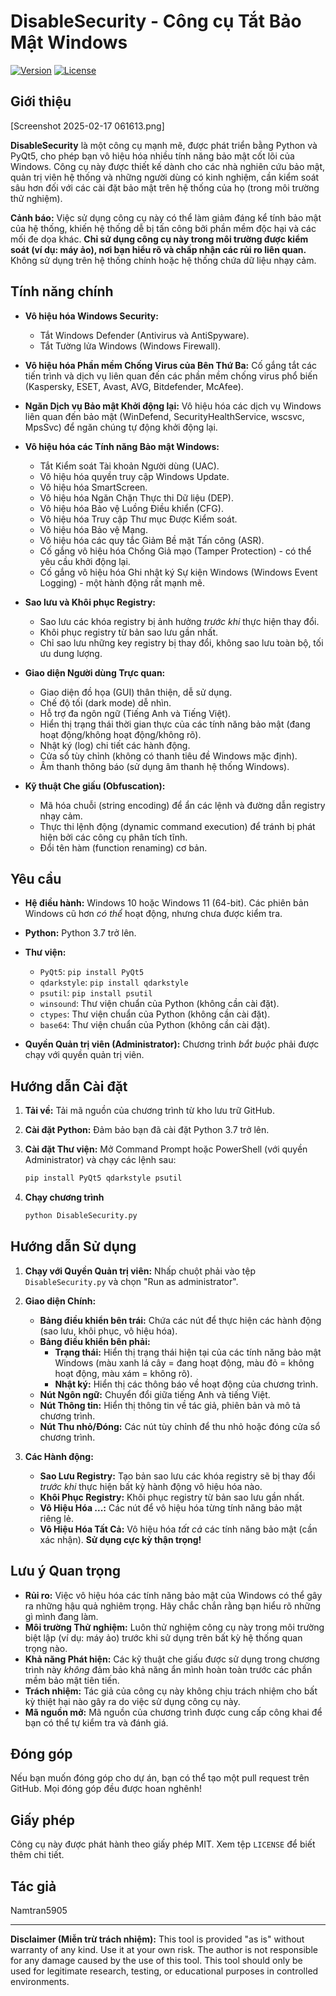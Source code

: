# DisableSecurity - Công cụ Tắt Bảo Mật Windows

[![Version](https://img.shields.io/badge/version-1.5-blue.svg)](https://github.com/yourusername/yourrepository)
[![License](https://img.shields.io/badge/license-MIT-green.svg)](https://github.com/yourusername/yourrepository/blob/main/LICENSE)
<!-- Thay thế yourusername và yourrepository bằng thông tin của bạn -->

## Giới thiệu

[Screenshot 2025-02-17 061613.png]

**DisableSecurity** là một công cụ mạnh mẽ, được phát triển bằng Python và PyQt5, cho phép bạn vô hiệu hóa nhiều tính năng bảo mật cốt lõi của Windows.  Công cụ này được thiết kế dành cho các nhà nghiên cứu bảo mật, quản trị viên hệ thống và những người dùng có kinh nghiệm, cần kiểm soát sâu hơn đối với các cài đặt bảo mật trên hệ thống của họ (trong môi trường thử nghiệm).

**Cảnh báo:** Việc sử dụng công cụ này có thể làm giảm đáng kể tính bảo mật của hệ thống, khiến hệ thống dễ bị tấn công bởi phần mềm độc hại và các mối đe dọa khác.  **Chỉ sử dụng công cụ này trong môi trường được kiểm soát (ví dụ: máy ảo), nơi bạn hiểu rõ và chấp nhận các rủi ro liên quan.**  Không sử dụng trên hệ thống chính hoặc hệ thống chứa dữ liệu nhạy cảm.

## Tính năng chính

*   **Vô hiệu hóa Windows Security:**
    *   Tắt Windows Defender (Antivirus và AntiSpyware).
    *   Tắt Tường lửa Windows (Windows Firewall).

*   **Vô hiệu hóa Phần mềm Chống Virus của Bên Thứ Ba:**  Cố gắng tắt các tiến trình và dịch vụ liên quan đến các phần mềm chống virus phổ biến (Kaspersky, ESET, Avast, AVG, Bitdefender, McAfee).

*   **Ngăn Dịch vụ Bảo mật Khởi động lại:** Vô hiệu hóa các dịch vụ Windows liên quan đến bảo mật (WinDefend, SecurityHealthService, wscsvc, MpsSvc) để ngăn chúng tự động khởi động lại.

*   **Vô hiệu hóa các Tính năng Bảo mật Windows:**
    *   Tắt Kiểm soát Tài khoản Người dùng (UAC).
    *   Vô hiệu hóa quyền truy cập Windows Update.
    *   Vô hiệu hóa SmartScreen.
    *   Vô hiệu hóa Ngăn Chặn Thực thi Dữ liệu (DEP).
    *   Vô hiệu hóa Bảo vệ Luồng Điều khiển (CFG).
    *   Vô hiệu hóa Truy cập Thư mục Được Kiểm soát.
    *   Vô hiệu hóa Bảo vệ Mạng.
    *   Vô hiệu hóa các quy tắc Giảm Bề mặt Tấn công (ASR).
    *   Cố gắng vô hiệu hóa Chống Giả mạo (Tamper Protection) - có thể yêu cầu khởi động lại.
    *   Cố gắng vô hiệu hóa Ghi nhật ký Sự kiện Windows (Windows Event Logging) - một hành động rất mạnh mẽ.

*   **Sao lưu và Khôi phục Registry:**
    *   Sao lưu các khóa registry bị ảnh hưởng *trước khi* thực hiện thay đổi.
    *   Khôi phục registry từ bản sao lưu gần nhất.
    *   Chỉ sao lưu những key registry bị thay đổi, không sao lưu toàn bộ, tối ưu dung lượng.

*   **Giao diện Người dùng Trực quan:**
    *   Giao diện đồ họa (GUI) thân thiện, dễ sử dụng.
    *   Chế độ tối (dark mode) dễ nhìn.
    *   Hỗ trợ đa ngôn ngữ (Tiếng Anh và Tiếng Việt).
    *   Hiển thị trạng thái thời gian thực của các tính năng bảo mật (đang hoạt động/không hoạt động/không rõ).
    *   Nhật ký (log) chi tiết các hành động.
    *   Cửa sổ tùy chỉnh (không có thanh tiêu đề Windows mặc định).
    *   Âm thanh thông báo (sử dụng âm thanh hệ thống Windows).

*   **Kỹ thuật Che giấu (Obfuscation):**
    *   Mã hóa chuỗi (string encoding) để ẩn các lệnh và đường dẫn registry nhạy cảm.
    *   Thực thi lệnh động (dynamic command execution) để tránh bị phát hiện bởi các công cụ phân tích tĩnh.
    *   Đổi tên hàm (function renaming) cơ bản.

## Yêu cầu

*   **Hệ điều hành:** Windows 10 hoặc Windows 11 (64-bit).  Các phiên bản Windows cũ hơn *có thể* hoạt động, nhưng chưa được kiểm tra.
*   **Python:** Python 3.7 trở lên.
*   **Thư viện:**
    *   `PyQt5`: `pip install PyQt5`
    *   `qdarkstyle`: `pip install qdarkstyle`
    *   `psutil`: `pip install psutil`
    *   `winsound`: Thư viện chuẩn của Python (không cần cài đặt).
    *   `ctypes`: Thư viện chuẩn của Python (không cần cài đặt).
    *   `base64`: Thư viện chuẩn của Python (không cần cài đặt).

*   **Quyền Quản trị viên (Administrator):** Chương trình *bắt buộc* phải được chạy với quyền quản trị viên.

## Hướng dẫn Cài đặt

1.  **Tải về:** Tải mã nguồn của chương trình từ kho lưu trữ GitHub.
2.  **Cài đặt Python:** Đảm bảo bạn đã cài đặt Python 3.7 trở lên.
3.  **Cài đặt Thư viện:** Mở Command Prompt hoặc PowerShell (với quyền Administrator) và chạy các lệnh sau:

    ```bash
    pip install PyQt5 qdarkstyle psutil
    ```
4. **Chạy chương trình**
    ```bash
    python DisableSecurity.py
    ```

## Hướng dẫn Sử dụng

1.  **Chạy với Quyền Quản trị viên:** Nhấp chuột phải vào tệp `DisableSecurity.py` và chọn "Run as administrator".
2.  **Giao diện Chính:**
    *   **Bảng điều khiển bên trái:** Chứa các nút để thực hiện các hành động (sao lưu, khôi phục, vô hiệu hóa).
    *   **Bảng điều khiển bên phải:**
        *   **Trạng thái:** Hiển thị trạng thái hiện tại của các tính năng bảo mật Windows (màu xanh lá cây = đang hoạt động, màu đỏ = không hoạt động, màu xám = không rõ).
        *   **Nhật ký:** Hiển thị các thông báo về hoạt động của chương trình.
    *   **Nút Ngôn ngữ:** Chuyển đổi giữa tiếng Anh và tiếng Việt.
    *   **Nút Thông tin:** Hiển thị thông tin về tác giả, phiên bản và mô tả chương trình.
    *   **Nút Thu nhỏ/Đóng:** Các nút tùy chỉnh để thu nhỏ hoặc đóng cửa sổ chương trình.

3.  **Các Hành động:**
    *   **Sao Lưu Registry:** Tạo bản sao lưu các khóa registry sẽ bị thay đổi *trước khi* thực hiện bất kỳ hành động vô hiệu hóa nào.
    *   **Khôi Phục Registry:** Khôi phục registry từ bản sao lưu gần nhất.
    *   **Vô Hiệu Hóa ...:** Các nút để vô hiệu hóa từng tính năng bảo mật riêng lẻ.
    *   **Vô Hiệu Hóa Tất Cả:** Vô hiệu hóa *tất cả* các tính năng bảo mật (cần xác nhận).  **Sử dụng cực kỳ thận trọng!**

## Lưu ý Quan trọng

*   **Rủi ro:** Việc vô hiệu hóa các tính năng bảo mật của Windows có thể gây ra những hậu quả nghiêm trọng.  Hãy chắc chắn rằng bạn hiểu rõ những gì mình đang làm.
*   **Môi trường Thử nghiệm:** Luôn thử nghiệm công cụ này trong môi trường biệt lập (ví dụ: máy ảo) trước khi sử dụng trên bất kỳ hệ thống quan trọng nào.
*   **Khả năng Phát hiện:** Các kỹ thuật che giấu được sử dụng trong chương trình này *không* đảm bảo khả năng ẩn mình hoàn toàn trước các phần mềm bảo mật tiên tiến.
*   **Trách nhiệm:** Tác giả của công cụ này không chịu trách nhiệm cho bất kỳ thiệt hại nào gây ra do việc sử dụng công cụ này.
*   **Mã nguồn mở:** Mã nguồn của chương trình được cung cấp công khai để bạn có thể tự kiểm tra và đánh giá.

## Đóng góp

Nếu bạn muốn đóng góp cho dự án, bạn có thể tạo một pull request trên GitHub.  Mọi đóng góp đều được hoan nghênh!

## Giấy phép

Công cụ này được phát hành theo giấy phép MIT.  Xem tệp `LICENSE` để biết thêm chi tiết.

## Tác giả

Namtran5905

---

**Disclaimer (Miễn trừ trách nhiệm):** This tool is provided "as is" without warranty of any kind.  Use it at your own risk. The author is not responsible for any damage caused by the use of this tool.  This tool should only be used for legitimate research, testing, or educational purposes in controlled environments.
